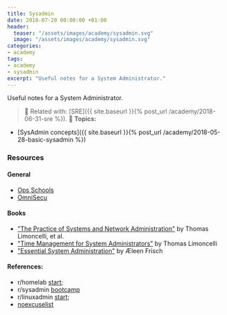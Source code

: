 ```yaml
---
title: Sysadmin
date: 2018-07-20 00:00:00 +01:00
header:
  teaser: "/assets/images/academy/sysadmin.svg"
  image: "/assets/images/academy/sysadmin.svg"
categories:
- academy
tags:
- academy
- sysadmin
excerpt: "Useful notes for a System Administrator."
---
```


Useful notes for a System Administrator.

> :book: Related with: [SRE]({{ site.baseurl }}{% post_url /academy/2018-06-31-sre %}).
> :blue_book: **Topics:**
* [SysAdmin concepts]({{ site.baseurl }}{% post_url /academy/2018-05-28-basic-sysadmin %})

### Resources

#### General
* [Ops Schools](https://www.opsschool.org/)
* [OmniSecu](http://www.omnisecu.com/knowledge.php)

#### Books
* ["The Practice of Systems and Network Administration"](https://www.amazon.com/dp/0321919165/) by Thomas Limoncelli, et al.
* ["Time Management for System Administrators"](https://www.amazon.com/dp/0596007833/) by Thomas Limoncelli
* ["Essential System Administration"](https://www.amazon.com/dp/0596003439/) by Æleen Frisch

#### References:
  * r/homelab [start](https://www.reddit.com/r/homelab/comments/3jfob4/new_to_homelabs_start_here/);
  * r/sysadmin [bootcamp](https://www.reddit.com/r/sysadmin/wiki/bootcamp)
  * r/linuxadmin [start](https://www.reddit.com/r/linuxadmin/comments/2s924h/how_did_you_get_your_start/cnnw1ma);
  * [noexcuselist](http://noexcuselist.com/)
